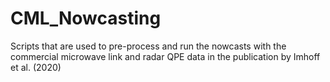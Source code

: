 # CML_Nowcasting
Scripts that are used to pre-process and run the nowcasts with the commercial microwave link and radar QPE data in the publication by Imhoff et al. (2020)
